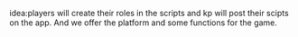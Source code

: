 idea:players will create their roles in the scripts and kp will post their scipts on the app. And we offer the platform and some functions for the game.
